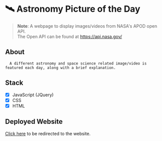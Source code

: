 # 🛰 Astronomy Picture of the Day 

> **Note**:
> A webpage to display images/videos from NASA's APOD open API.\
> The Open API can be found at https://api.nasa.gov/

## About
```
  A different astronomy and space science related image/video is featured each day, along with a brief explanation. 
```
## Stack
- [x] JavaScript (JQuery)
- [x] CSS
- [x] HTML

## Deployed Website


[Click here](https://ellenmariadev.github.io/apodnasa-api/) to be redirected to the website.

